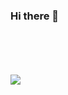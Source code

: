 ### Hi there 👋

<!--
**shubham-gupta-16/shubham-gupta-16** is a ✨ _special_ ✨ repository because its `README.md` (this file) appears on your GitHub profile.

Here are some ideas to get you started:

- 🔭 I’m currently working on ...
- 🌱 I’m currently learning ...
- 👯 I’m looking to collaborate on ...
- 🤔 I’m looking for help with ...
- 💬 Ask me about ...
- 📫 How to reach me: ...
- 😄 Pronouns: ...
- ⚡ Fun fact: ...
-->

<br/>
<br/>
<!-- 
<a href="https://github.com/shubham-gupta-16">
  <img align="center" src="https://github-readme-stats.vercel.app/api?username=shubham-gupta-16&count_private=true&theme=dark" />
</a>
-->
<br/>
<br/>
<a href="https://github.com/shubham-gupta-16">
  <img align="center" src="https://github-readme-stats.vercel.app/api/top-langs/?username=shubham-gupta-16&layout=compact&theme=dark&langs_count=4&hide=php,javascript," />
</a>
